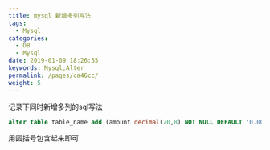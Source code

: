 ```yaml
---
title: mysql 新增多列写法
tags: 
  - Mysql
categories: 
  - DB
  - Mysql
date: 2019-01-09 18:26:55
keywords: Mysql,Alter
permalink: /pages/ca46cc/
weight: 5
---
```


记录下同时新增多列的sql写法

```sql
alter table table_name add (amount decimal(20,8) NOT NULL DEFAULT '0.00000000' COMMENT '数量' , price decimal(20,8) NOT NULL DEFAULT '0.00000000' COMMENT '价格');
```

用圆括号包含起来即可
